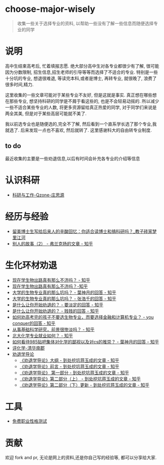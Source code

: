 # choose-major-wisely
>收集一些关于选择专业的资料, 以帮助一些没有了解一些信息而随便选择专业的同学

# 说明
高中生结束高考后, 忙着填报志愿. 绝大部分高中生对各专业都很少有了解, 很可能因为分数限制, 招生信息,招生老师的引导等等而选择了不适合的专业. 特别是一些十分坑的专业, 想退很难退, 等读完本科,或者是博士, 再转专业, 就很晚了, 浪费了很多时间,精力. 

这里收集的一些文章可能对于某些专业不友好, 但是这就是事实. 真正想在哪些想在那些专业, 想坚持科研的同学是不屑于看这些的, 也是不会轻易动摇的. 所以减少一些不适合某些专业的人数, 将更多资源留给真正热爱的同学, 对于同学们来说是两全其美, 但是对于某些高层可能就不美了.

我以前选专业也是随便选的,完全不了解, 然后看到一个直系学长选了那个专业,我就选了. 后来发现一点也不喜欢, 然后就转了. 这里感谢科大的自由转专业制度.


## to do
最近收集的主要是一些劝退信息,以后有时间会补充各专业的介绍等信息

# 认识科研
* [科研与工作-Qzone-庄思源](https://user.qzone.qq.com/2980412917/blog/1480411676?_t_=0.2790794687199656)

# 经历与经验
* [留美博士生写给后来人的辛酸回忆：你适合读博士和搞科研吗？_教子砖家梦里江河](http://blog.sina.cn/dpool/blog/s/blog_4ee63ce90102ea4x.html)
* [别人的故事（2） - 弗兰克扬的文章 - 知乎](https://zhuanlan.zhihu.com/p/24543168)

# 生化环材劝退

* [现在学生物出路真有那么不济吗？ - 知乎](https://www.zhihu.com/question/28347460)
* [现在学生物出路真有那么不济吗？-知乎](https://www.zhihu.com/question/28347460)
* [大学的生物专业真的那么坑吗？ - 葉神月的回答 - 知乎](https://www.zhihu.com/question/26106045/answer/76377967)
* [大学的生物专业真的那么坑吗？ - 张浩千的回答 - 知乎](https://www.zhihu.com/question/26106045/answer/37837050)
* [是什么让你开始劝退的？ - 要淡定的回答 - 知乎](https://www.zhihu.com/question/67812985/answer/256891192)
* [是什么让你开始劝退的？ - 贱贱的回答 - 知乎](https://www.zhihu.com/question/67812985/answer/256837300)
* [如何劝高考完的孩子不要选生物专业，而要选择金融和计算机专业？ - you conquer的回答 - 知乎](https://www.zhihu.com/question/31815677/answer/53939577)
* [从事基础科学研究，前景很惨淡吗？ - 知乎](https://www.zhihu.com/question/24308741/answer/27390020)
* [北大化学专业就业如何？ - 知乎](https://www.zhihu.com/question/47997512/answer/108575877)
* [如何看待985贴吧集体对化学的鄙视以及对cs的推崇？ - 葉神月的回答 - 知乎](https://www.zhihu.com/question/38404981/answer/79848997)
* [评化学-清华南郡](http://chuansong.me/n/437013)
* [劝退学导论](https://zhuanlan.zhihu.com/unsa-retribution)
    - [《劝退学导论》大纲 - 到处挖坑蒋玉成的文章 - 知乎](https://zhuanlan.zhihu.com/p/25940780)
    - [《劝退学导论》前言 - 到处挖坑蒋玉成的文章 - 知乎](https://zhuanlan.zhihu.com/p/26527258)
    - [ 《劝退学导论》 第一部分 - 到处挖坑蒋玉成的文章 - 知乎](https://zhuanlan.zhihu.com/p/26647300)
    - [《劝退学导论》第二部分（上） - 到处挖坑蒋玉成的文章 - 知乎](https://zhuanlan.zhihu.com/p/27188243)
    - [《劝退学导论》第二部分（下）更新 - 到处挖坑蒋玉成的文章 - 知乎](https://zhuanlan.zhihu.com/p/28740169)
    
    
# 工具
* [免费职业性格测试](https://www.arealme.com/16types/cn/)


# 贡献
欢迎 fork and pr, 无论是网上的资料,还是你自己写的经验等, 都可以分享给大家.
